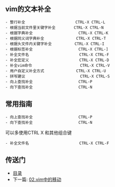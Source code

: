 ## vim的文本补全

```
- 整行补全                      CTRL-X CTRL-L
- 根据当前文件里关键字补全        CTRL-X CTRL-N
- 根据字典补全                    CTRL-X CTRL-K
- 根据同义词字典补全              CTRL-X CTRL-T
- 根据头文件内关键字补全          CTRL-X CTRL-I
- 根据标签补全                    CTRL-X CTRL-]
- 补全文件名                      CTRL-X CTRL-F
- 补全宏定义                      CTRL-X CTRL-D
- 补全vim命令                     CTRL-X CTRL-V
- 用户自定义补全方式              CTRL-X CTRL-U
- 拼写建议                        CTRL-X CTRL-S 
- 向上查找补全                    CTRL-P
- 向下查找补全                    CTRL-N
```

## 常用指南

```
- 向上查找补全                    CTRL-P
- 向下查找补全                    CTRL-N
```

可以多使用CTRL X 和其他组合键

```
- 补全文件名                      CTRL-X CTRL-F
```

## 传送门

- [目录](directory.md)
- 下一篇: [02.vim中的移动](02.vim中的移动.md)
